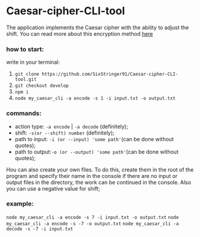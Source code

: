 # Caesar-cipher-CLI-tool
The application implements the Caesar cipher with the ability to adjust the shift.
You can read more about this encryption method [here](https://en.wikipedia.org/wiki/Caesar_cipher)

### how to start: 
write in your terminal:
1. ```git clone https://github.com/SixStringer91/Caesar-cipher-CLI-tool.git```
2. ```git checkout develop```
3. ```npm i```
4. ```node my_caesar_cli -a encode -s 1 -i input.txt -o output.txt```
### commands: 
* action type: ```-a encode``` | ```-a decode``` (definitely);
* shift: ```-s(or --shift) number``` (definitely);
* path to input: ```-i (or --input) 'some path'```(can be done without quotes);
* path to output:```-o (or --output) 'some path'```(can be done without quotes);


Нou can also create your own files. To do this, create them in the root of the program and specify their name in the console
if there are no input or output files in the directory, the work can be continued in the console. Also you can use a negative value for shift;


### example:
```node my_caesar_cli -a encode -s 7 -i input.txt -o output.txt```
```node my_caesar_cli -a encode -s -7 -o output.txt```
```node my_caesar_cli -a decode -s -7 -i input.txt```



